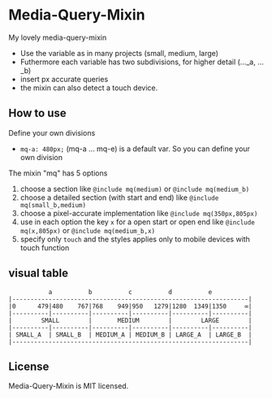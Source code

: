 # Media-Query-Mixin
My lovely media-query-mixin
* Use the variable as in many projects (small, medium, large)
* Futhermore each variable has two subdivisions, for higher detail (…_a, …_b)
* insert px accurate queries
* the mixin can also detect a touch device.

## How to use
Define your own divisions
* ```mq-a: 480px;``` (mq-a … mq-e) is a default var. So you can define your own division

The mixin "mq" has 5 options
1. choose a section like ```@include mq(medium)``` or ```@include mq(medium_b)```
2. choose a detailed section (with start and end) like ```@include mq(small_b,medium)```
3. choose a pixel-accurate implementation like ```@include mq(350px,805px)```
4. use in each option the key ```x``` for a open start or open end like ```@include mq(x,805px)``` or ```@include mq(medium_b,x)```
5. specify only ```touch``` and the styles applies only to mobile devices with touch function

## visual table
```
           a          b          c          d          e
|-----------------------------------------------------------------|
|0      479|480    767|768    949|950   1279|1280  1349|1350     ∞|
|----------|----------|----------|----------|----------|----------|
|        SMALL        |       MEDIUM        |        LARGE        |
|----------|----------|----------|----------|----------|----------|
| SMALL_A  | SMALL_B  | MEDIUM_A | MEDIUM_B | LARGE_A  | LARGE_B  |
|-----------------------------------------------------------------|
```

## License
Media-Query-Mixin is MIT licensed.
